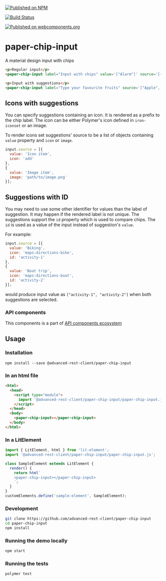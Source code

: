 [![Published on NPM](https://img.shields.io/npm/v/@advanced-rest-client/paper-chip-input.svg)](https://www.npmjs.com/package/@advanced-rest-client/paper-chip-input)

[![Build Status](https://travis-ci.org/advanced-rest-client/paper-chip-input.svg?branch=stage)](https://travis-ci.org/advanced-rest-client/paper-chip-input)

[![Published on webcomponents.org](https://img.shields.io/badge/webcomponents.org-published-blue.svg)](https://www.webcomponents.org/element/advanced-rest-client/paper-chip-input)

# paper-chip-input

A material design input with chips

```html
<p>Regular input</p>
<paper-chip-input label="Input with chips" value='["Alarm"]' source='[{"value": "Alarm", "icon": "alarm"}]'></paper-chip-input>

<p>Input with suggestions</p>
<paper-chip-input label="Type your favourite fruits" source='["Apple", "Banana", "Blueberry", "Cherry", "Cranberry", "Grape", "Lime"]'></paper-chip-input>
```

## Icons with suggestions

You can specify suggestions containing an icon. It is rendered as a prefix to the chip label.
The icon can be either Polymer's icon defined in `iron-iconset` or an image.

To render icons set suggestions' source to be a list of objects containing `value` property and `icon` or `image`.

```javascript
input.source = [{
  value: 'Icon item',
  icon: 'add'
},
{
  value: 'Image item',
  image: 'path/to/image.png'
}];
```

## Suggestions with ID

You may need to use some other identifier for values than the label of suggestion. It may happen if the rendered label is not unique. The suggestions support the `id` property which is used to compare chips. The `id` is used as a value of the input instead of suggestion's `value`.

For example:

```javascript
input.source = [{
  value: 'Biking',
  icon: 'maps:directions-bike',
  id: 'activity-1'
},
{
  value: 'Boat trip',
  icon: 'maps:directions-boat',
  id: 'activity-2'
}];
```

would produce input value as `["activity-1", "activity-2"]` when both suggestions are selected.

### API components

This components is a part of [API components ecosystem](https://elements.advancedrestclient.com/)

## Usage

### Installation
```
npm install --save @advanced-rest-client/paper-chip-input
```

### In an html file

```html
<html>
  <head>
    <script type="module">
      import '@advanced-rest-client/paper-chip-input/paper-chip-input.js';
    </script>
  </head>
  <body>
    <paper-chip-input></paper-chip-input>
  </body>
</html>
```

### In a LitElement

```js
import { LitElement, html } from 'lit-element';
import '@advanced-rest-client/paper-chip-input/paper-chip-input.js';

class SampleElement extends LitElement {
  render() {
    return html`
    <paper-chip-input></paper-chip-input>
    `;
  }
}
customElements.define('sample-element', SampleElement);
```

### Development

```sh
git clone https://github.com/advanced-rest-client/paper-chip-input
cd paper-chip-input
npm install
```

### Running the demo locally

```sh
npm start
```

### Running the tests
```sh
polymer test
```
